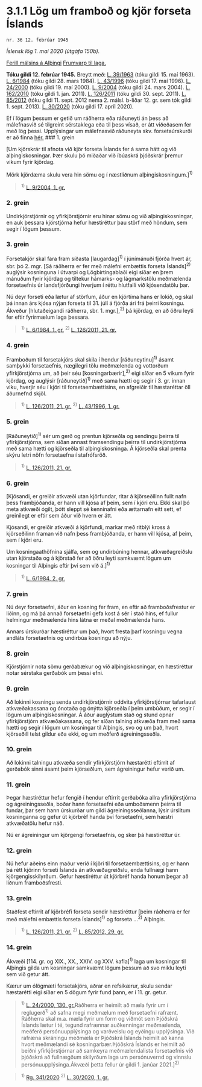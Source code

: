 # 3.1.1 Lög um framboð og kjör forseta Íslands

`nr. 36 12. febrúar 1945`

_Íslensk lög 1. maí 2020 (útgáfa 150b)._

[Ferill málsins á Alþingi](https://www.althingi.is/thingstorf/thingmalalistar-eftir-thingum/ferill/?ltg=63&mnr=84)
[Frumvarp til laga.](https://www.althingi.is/altext/63/s/pdf/0276.pdf)

**Tóku gildi 12. febrúar 1945.**
Breytt með:
[L. 39/1963](https://althingi.is/altext/stjtnr.html#1963039) (tóku gildi 15. maí 1963).
[L. 6/1984](https://althingi.is/altext/stjtnr.html#1984006) (tóku gildi 28. mars 1984).
[L. 43/1996](https://althingi.is/altext/stjt/1996.043.html) (tóku gildi 17. maí 1996).
[L. 24/2000](https://althingi.is/altext/stjt/2000.024.html) (tóku gildi 19. maí 2000).
[L. 9/2004](https://althingi.is/altext/stjt/2004.009.html) (tóku gildi 24. mars 2004).
[L. 162/2010](https://althingi.is/altext/stjt/2010.162.html) (tóku gildi 1. jan. 2011).
[L. 126/2011](https://althingi.is/altext/stjt/2011.126.html) (tóku gildi 30. sept. 2011).
[L. 85/2012](https://althingi.is/altext/stjt/2012.085.html) (tóku gildi 11. sept. 2012 nema 2. málsl. b-liðar 12. gr. sem tók gildi 1. sept. 2013).
[L. 30/2020](https://althingi.is/altext/stjt/2020.030.html) (tóku gildi 17. apríl 2020).

Ef í lögum þessum er getið um ráðherra eða ráðuneyti án þess að málefnasvið sé tilgreint sérstaklega eða til þess vísað, er átt viðeðasem fer með lög þessi. Upplýsingar um málefnasvið ráðuneyta skv. forsetaúrskurði er að finna [hér.](2018119.md) ### 1. grein

[Um kjörskrár til afnota við kjör forseta Íslands fer á sama hátt og við alþingiskosningar. Þær skulu þó miðaðar við íbúaskrá þjóðskrár þremur vikum fyrir kjördag.

Mörk kjördæma skulu vera hin sömu og í næstliðnum alþingiskosningum.]<sup>1)</sup> 

> <sup>1)</sup> [L. 9/2004, 1. gr.](https://althingi.is/altext/stjt/2004.009.html)

### 2. grein

Undirkjörstjórnir og yfirkjörstjórnir eru hinar sömu og við alþingiskosningar, en auk þessara kjörstjórna hefur hæstiréttur þau störf með höndum, sem segir í lögum þessum.

### 3. grein

Forsetakjör skal fara fram síðasta [laugardag]<sup>1)</sup> í júnímánuði fjórða hvert ár, sbr. þó 2. mgr. [Sá ráðherra er fer með málefni embættis forseta Íslands]<sup>2)</sup> auglýsir kosninguna í útvarpi og Lögbirtingablaði eigi síðar en þrem mánuðum fyrir kjördag og tiltekur hámarks- og lágmarkstölu meðmælenda forsetaefnis úr landsfjórðungi hverjum í réttu hlutfalli við kjósendatölu þar.

Nú deyr forseti eða lætur af störfum, áður en kjörtíma hans er lokið, og skal þá innan árs kjósa nýjan forseta til 31. júlí á fjórða ári frá þeirri kosningu. Ákveður [hlutaðeigandi ráðherra, sbr. 1. mgr.],<sup>2)</sup> þá kjördag, en að öðru leyti fer eftir fyrirmælum laga þessara.

> <sup>1)</sup> [L. 6/1984, 1. gr.](https://althingi.is/altext/stjtnr.html#1984006?g1) <sup>2)</sup> [L. 126/2011, 21. gr.](https://althingi.is/altext/stjt/2011.126.html)

### 4. grein

Framboðum til forsetakjörs skal skila í hendur [ráðuneytinu]<sup>1)</sup> ásamt samþykki forsetaefnis, nægilegri tölu meðmælenda og vottorðum yfirkjörstjórna um, að þeir séu [kosningarbærir],<sup>2)</sup> eigi síðar en 5 vikum fyrir kjördag, og auglýsir [ráðuneytið]<sup>1)</sup> með sama hætti og segir í 3. gr. innan viku, hverjir séu í kjöri til forsetaembættisins, en afgreiðir til hæstaréttar öll áðurnefnd skjöl.

> <sup>1)</sup> [L. 126/2011, 21. gr.](https://althingi.is/altext/stjt/2011.126.html) <sup>2)</sup> [L. 43/1996, 1. gr.](https://althingi.is/altext/stjt/1996.043.html)

### 5. grein

[Ráðuneytið]<sup>1)</sup> sér um gerð og prentun kjörseðla og sendingu þeirra til yfirkjörstjórna, sem síðan annast framsendingu þeirra til undirkjörstjórna með sama hætti og kjörseðla til alþingiskosninga. Á kjörseðla skal prenta skýru letri nöfn forsetaefna í stafrófsröð.

> <sup>1)</sup> [L. 126/2011, 21. gr.](https://althingi.is/altext/stjt/2011.126.html)

### 6. grein

[Kjósandi, er greiðir atkvæði utan kjörfundar, ritar á kjörseðilinn fullt nafn þess frambjóðanda, er hann vill kjósa af þeim, sem í kjöri eru. Ekki skal þó meta atkvæði ógilt, þótt sleppt sé kenninafni eða ættarnafn eitt sett, ef greinilegt er eftir sem áður við hvern er átt.

Kjósandi, er greiðir atkvæði á kjörfundi, markar með ritblýi kross á kjörseðilinn framan við nafn þess frambjóðanda, er hann vill kjósa, af þeim, sem í kjöri eru.

Um kosningaathöfnina sjálfa, sem og undirbúning hennar, atkvæðagreiðslu utan kjörstaða og á kjörstað fer að öðru leyti samkvæmt lögum um kosningar til Alþingis eftir því sem við á.]<sup>1)</sup> 

> <sup>1)</sup> [L. 6/1984, 2. gr.](https://althingi.is/altext/stjtnr.html#1984006?g2)

### 7. grein

Nú deyr forsetaefni, áður en kosning fer fram, en eftir að framboðsfrestur er liðinn, og má þá annað forsetaefni gefa kost á sér í stað hins, ef fullur helmingur meðmælenda hins látna er meðal meðmælenda hans.

Annars úrskurðar hæstiréttur um það, hvort fresta þarf kosningu vegna andláts forsetaefnis og undirbúa kosningu að nýju.

### 8. grein

Kjörstjórnir nota sömu gerðabækur og við alþingiskosningar, en hæstiréttur notar sérstaka gerðabók um þessi efni.

### 9. grein

Að lokinni kosningu senda undirkjörstjórnir oddvita yfirkjörstjórnar tafarlaust atkvæðakassana og ónotaða og ónýtta kjörseðla í þeim umbúðum, er segir í lögum um alþingiskosningar. Á áður auglýstum stað og stund opnar yfirkjörstjórn atkvæðakassana, og fer síðan talning atkvæða fram með sama hætti og segir í lögum um kosningar til Alþingis, svo og um það, hvort kjörseðill telst gildur eða ekki, og um meðferð ágreiningsseðla.

### 10. grein

Að lokinni talningu atkvæða sendir yfirkjörstjórn hæstarétti eftirrit af gerðabók sinni ásamt þeim kjörseðlum, sem ágreiningur hefur verið um.

### 11. grein

Þegar hæstiréttur hefur fengið í hendur eftirrit gerðabóka allra yfirkjörstjórna og ágreiningsseðla, boðar hann forsetaefni eða umboðsmenn þeirra til fundar, þar sem hann úrskurðar um gildi ágreiningsseðlanna, lýsir úrslitum kosninganna og gefur út kjörbréf handa því forsetaefni, sem hæstri atkvæðatölu hefur náð.

Nú er ágreiningur um kjörgengi forsetaefnis, og sker þá hæstiréttur úr.

### 12. grein

Nú hefur aðeins einn maður verið í kjöri til forsetaembættisins, og er hann þá rétt kjörinn forseti Íslands án atkvæðagreiðslu, enda fullnægi hann kjörgengisskilyrðum. Gefur hæstiréttur út kjörbréf handa honum þegar að liðnum framboðsfresti.

### 13. grein

Staðfest eftirrit af kjörbréfi forseta sendir hæstiréttur [þeim ráðherra er fer með málefni embættis forseta Íslands]<sup>1)</sup> og forseta …<sup>2)</sup> Alþingis.

> <sup>1)</sup> [L. 126/2011, 21. gr.](https://althingi.is/altext/stjt/2011.126.html) <sup>2)</sup> [L. 85/2012, 29. gr.](https://althingi.is/altext/stjt/2012.085.html)

### 14. grein

Ákvæði [114. gr. og XIX., XX., XXIV. og XXV. kafla]<sup>1)</sup> laga um kosningar til Alþingis gilda um kosningar samkvæmt lögum þessum að svo miklu leyti sem við getur átt.

Kærur um ólögmæti forsetakjörs, aðrar en refsikærur, skulu sendar hæstarétti eigi síðar en 5 dögum fyrir fund þann, er í 11. gr. getur.

> <sup>1)</sup> [L. 24/2000, 130. gr.](https://althingi.is/altext/stjt/2000.024.html#G130)Ráðherra er heimilt að mæla fyrir um í reglugerð<sup>1)</sup> að safna megi meðmælum með forsetaefni rafrænt. Ráðherra skal m.a. mæla fyrir um form og viðmót sem Þjóðskrá Íslands lætur í té, tegund rafrænnar auðkenningar meðmælenda, meðferð persónuupplýsinga og varðveislu og eyðingu upplýsinga. Við rafræna skráningu meðmæla er Þjóðskrá Íslands heimilt að kanna hvort meðmælandi sé kosningarbær.Þjóðskrá Íslands er heimilt að beiðni yfirkjörstjórnar að samkeyra meðmælendalista forsetaefnis við þjóðskrá að fullnægðum skilyrðum laga um persónuvernd og vinnslu persónuupplýsinga.Ákvæði þetta fellur úr gildi 1. janúar 2021.]<sup>2)</sup> 

> <sup>1)</sup> [Rg. 341/2020](https://althingi.ishttps://www.reglugerd.is/reglugerdir/allar/nr/341-2020) <sup>2)</sup> [L. 30/2020, 1. gr.](https://althingi.is/altext/stjt/2020.030.html)
